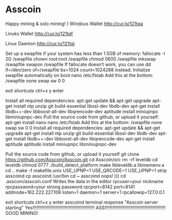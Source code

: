 # Asscoin
Happy mining & solo mining! )
Windous Wallet http://cur.lv/121tqa

Linuks Wallet http://cur.lv/121tqf

Linux Daemon http://cur.lv/121tqj

Set up a swapfile if your system has less than 1.5GB of memory:
fallocate -l 2G /swapfile
chown root:root /swapfile
chmod 0600 /swapfile
mkswap /swapfile
swapon /swapfile
If fallocate doesn’t work, you can use dd if=/dev/zero of=/swapfile bs=1024 count=1024288 instead.
Initialize swapfile automatically on boot
nano /etc/fstab
Add this at the bottom: /swapfile none swap sw 0 0

exit shortcuts
ctrl+х
y
enter

Install all required dependencies:
apt-get update && apt-get upgrade
apt-get install ntp unzip git build-essential libssl-dev libdb-dev
apt-get install libdb++-dev libboost-all-dev libqrencode-dev
aptitude install miniupnpc libminiupnpc-dev
Pull the source code from github, or upload it yourself:
apt-get install nano
nano /etc/fstab
Add this at the bottom: /swapfile none swap sw 0 0
Install all required dependencies:
apt-get update && apt-get upgrade
apt-get install ntp unzip git build-essential libssl-dev libdb-dev
apt-get install libdb++-dev libboost-all-dev libqrencode-dev
apt-get install aptitude
aptitude install miniupnpc libminiupnpc-dev

Pull the source code from github, or upload it yourself
git clone https://github.com/Asscoin/Asscoin.git
cd Asscoin/src
rm -rf leveldb
cd leveldb
chmod 0777 ./build_detect_platform
make libleveldb.a libmemenv.a
cd ..
make -f makefile.unix USE_UPNP=1 USE_QRCODE=1 USE_UPNP=1
strip asscoind
cp asscoind /usr/bin
cd ~
asscoind
oops! )))
cd .asscoin/asscoin.conf
Writes the data in the editor
rpcuser=your nickname
rpcpassword=your strong password
rpcport=8142
port=8141
addnode=162.222.227.106
listen=1
daemon=1
server=1
rpcallowip=127.0.0.1

exit shortcuts
ctrl+х
y
enter
asscoind
terminal response "Asscoin server starting"
Yes!!!!!!!!!!!!!!!!!!!!!!!!!!!!!!!!!!!!!!!!!!!!!!!!
ASS!!!!!!!!!!!!!!!!!!!!!!!!!!!!!!!!!!!!!!!!!!!!!!!
GOOD MINING!

